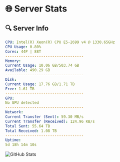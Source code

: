 # 🌐 Server Stats
## 🔍 Server Info
```yaml
CPU: Intel(R) Xeon(R) CPU E5-2699 v4 @ 1330.65GHz
CPU Usage: 0.80%
Cores: 44P | 88T
-----------------------------------
Memory:
Current Usage: 10.06 GB/503.74 GB
Available: 490.29 GB
-----------------------------------
Disk:
Current Usage: 17.76 GB/1.71 TB
Free: 1.61 TB
-----------------------------------
GPU:
No GPU detected
-----------------------------------
Network:
Current Transfer (Sent): 59.30 MB/s
Current Transfer (Received): 124.96 KB/s
Total Sent: 55.64 TB
Total Received: 1.08 TB
-----------------------------------
Uptime:
5d 18h 14m 10s
```
![GitHub Stats](https://img.shields.io/badge/Updated-2025-02-13_16:57:28-blue)